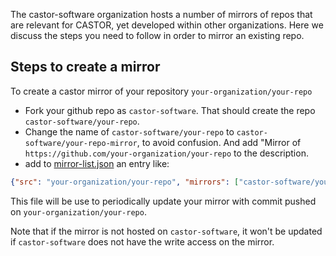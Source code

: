 The castor-software organization hosts a number of mirrors of repos that are relevant for CASTOR, yet developed within other organizations.
Here we discuss the steps you need to follow in order to mirror an existing repo.

## Steps to create a mirror

To create a castor mirror of your repository `your-organization/your-repo`

 * Fork your github repo as `castor-software`. That should create the repo `castor-software/your-repo`.
 * Change the name of `castor-software/your-repo` to `castor-software/your-repo-mirror`, to avoid confusion. And add "Mirror of `https://github.com/your-organization/your-repo` to the description.
 * add to [mirror-list.json](mirror-list.json) an entry like:
```json
{"src": "your-organization/your-repo", "mirrors": ["castor-software/your-repo"]}
```
This file will be use to periodically update your mirror with commit pushed on `your-organization/your-repo`.

Note that if the mirror is not hosted on `castor-software`, it won't be updated if `castor-software` does not have the write access on the mirror.

